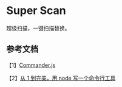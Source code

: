 # Super Scan

超级扫描，一键扫描替换。

## 参考文档

【1】[Commander.js](https://github.com/tj/commander.js/blob/HEAD/Readme_zh-CN.md)

【2】[从 1 到完美，用 node 写一个命令行工具](https://segmentfault.com/a/1190000016555129)

